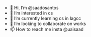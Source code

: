 - 👋 Hi, I’m @saadosantos
- 👀 I’m interested in cs 
- 🌱 I’m currently learning cs in lagcc
- 💞️ I’m looking to collaborate on works
- 📫 How to reach me insta @uaisaad

<!---
saadosantos/saadosantos is a ✨ special ✨ repository because its `README.md` (this file) appears on your GitHub profile.
You can click the Preview link to take a look at your changes.
--->
